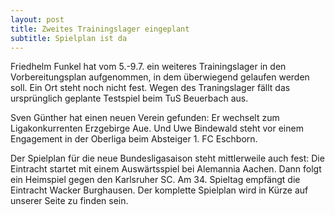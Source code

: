 ```yaml
---
layout: post
title: Zweites Trainingslager eingeplant
subtitle: Spielplan ist da
---
```


Friedhelm Funkel hat vom 5.-9.7. ein weiteres Trainingslager in den Vorbereitungsplan aufgenommen, in dem überwiegend gelaufen werden soll. Ein Ort steht noch nicht fest. Wegen des Traningslager fällt das ursprünglich geplante Testspiel beim TuS Beuerbach aus.

Sven Günther hat einen neuen Verein gefunden: Er wechselt zum Ligakonkurrenten Erzgebirge Aue. Und Uwe Bindewald steht vor einem Engagement in der Oberliga beim Absteiger 1. FC Eschborn.

Der Spielplan für die neue Bundesligasaison steht mittlerweile auch fest: Die Eintracht startet mit einem Auswärtsspiel bei Alemannia Aachen. Dann folgt ein Heimspiel gegen den Karlsruher SC. Am 34. Spieltag empfängt die Eintracht Wacker Burghausen. Der komplette Spielplan wird in Kürze auf unserer Seite zu finden sein.
